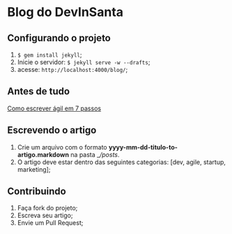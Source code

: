 # Blog do DevInSanta

## Configurando o projeto

1. `$ gem install jekyll`;
2. Inicie o servidor: `$ jekyll serve -w --drafts`;
3. acesse: `http://localhost:4000/blog/`;

## Antes de tudo
[Como escrever ágil em 7 passos](http://shipit.resultadosdigitais.com.br/blog/como-escrever-agil/)

## Escrevendo o artigo
1. Crie um arquivo com o formato __yyyy-mm-dd-titulo-to-artigo.markdown__ na
   pasta __/_posts__.
2. O artigo deve estar dentro das seguintes categorias: [dev, agile, startup,
   marketing];

## Contribuindo

1. Faça fork do projeto;
2. Escreva seu artigo;
3. Envie um Pull Request;
